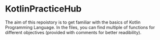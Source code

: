 # KotlinPracticeHub

The aim of this repoistory is to get familiar with the basics of Kotlin Programming Language. In the files, you can find multiple of functions for different objectives (provided with comments for better readibility).
